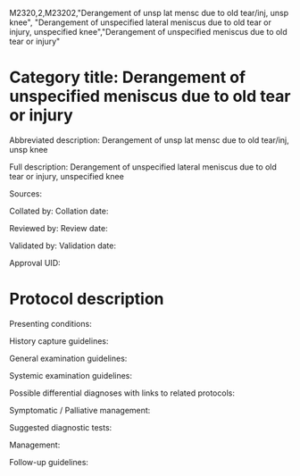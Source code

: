 M2320,2,M23202,"Derangement of unsp lat mensc due to old tear/inj, unsp knee", "Derangement of unspecified lateral meniscus due to old tear or injury, unspecified knee","Derangement of unspecified meniscus due to old tear or injury"
# Category title: Derangement of unspecified meniscus due to old tear or injury

Abbreviated description: Derangement of unsp lat mensc due to old tear/inj, unsp knee

Full description: Derangement of unspecified lateral meniscus due to old tear or injury, unspecified knee

Sources:

Collated by:
Collation date:

Reviewed by:
Review date:

Validated by:
Validation date:

Approval UID:

# Protocol description

Presenting conditions:

History capture guidelines:

General examination guidelines:

Systemic examination guidelines:

Possible differential diagnoses with links to related protocols:

Symptomatic / Palliative management:

Suggested diagnostic tests:

Management:

Follow-up guidelines:
